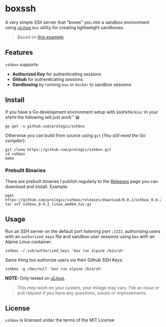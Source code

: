 # boxssh

A very simple SSh server that "boxes" you into a sandbox environment using
[uLinux](https://github.com/prologic/ulinux) `box` utility for creating
lightweight sandboxes.

> Based on [this example](https://github.com/gliderlabs/ssh/tree/master/_examples/ssh-pty)

## Features

`sshbox` supports:

* __Authorized Key__ for authenticating sessions
* __Github__ for authenticating sessions
* __Sandboxing__ by running `box` or `docker` to sandbox sessions

## Install

If you have a Go development environment setup with `$GOPATH/bin/` in your `$PATH`
the following will just work™ 😀

```#!console
go get -u github.com/prologic/sshbox
```

Otherwise you can build from source using `git` (_You still need the Go compiler_):

```#!console
git clone https://github.com/prologic/sshbox.git
cd sshbox
make
```

### Prebuilt Binaries

There are prebuilt binaries I publish regularly to the
[Releases](https://github.com/prologic/sshbox/releases) page you can download
and install. Example:

```#!console
wget https://github.com/prologic/sshbox/releases/download/0.0.2/sshbox_0.0.2_linux_amd64.tar.gz
tar xvf sshbox_0.0.2_linux_amd64.tar.gz
```

## Usage

Run an SSH server on the default port listening port `;2222`, authorising
users with an `authorized_keys` file  and sandbox user sessions using `box`
with an Alpine Linux container:

```#!console
sshbox ~/.ssh/authorized_keys 'box run alpine /bin/sh'
```

Same thing but authorize users via their Github SSH Keys:

```#!console
sshbox -g /dev/null 'box run alpine /bin/sh'
```

__NOTE:__ Only tested on [uLinux](https://github.com/prologic/ulinux).

> This _may_ work on your system, your milage may vary. File an issue or pull
> request if you have any questions, issues or improvements.

## License

`sshbox` is licensed under the terms of the MIT License
